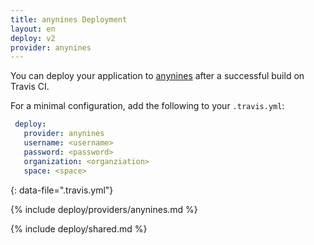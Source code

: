 ```yaml
---
title: anynines Deployment
layout: en
deploy: v2
provider: anynines
---
```


You can deploy your application to [anynines](http://www.anynines.com/) after a successful build on Travis CI.

For a minimal configuration, add the following to your `.travis.yml`:

```yaml
 deploy:
   provider: anynines
   username: <username>
   password: <password>
   organization: <organziation>
   space: <space>
```
{: data-file=".travis.yml"}

{% include deploy/providers/anynines.md %}

{% include deploy/shared.md %}

